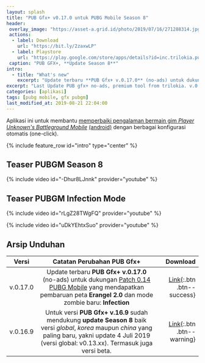 ```yaml
---
layout: splash
title: "PUB Gfx+ v0.17.0 untuk PUBG Mobile Season 8"
header:
 overlay_image: "https://asset-a.grid.id/photo/2019/07/16/271288314.jpg"
 actions:
  - label: Download
    url: "https://bit.ly/2zaxwLP"
  - label: Playstore
    url: "https://play.google.com/store/apps/details?id=inc.trilokia.pubgfxtool"
 caption: "PUB GFX+, **Update Season 8**"
intro:
  - title: "What's new"
    excerpt: "Update terbaru **PUB Gfx+ v.0.17.0** (no-ads) untuk dukungan Patch PUBGM 0.14.xx yang mendapatkan pembaruan peta **Erangel 2.0** dan mode zombie baru: **infection**"
excerpt: "Last Update PUB gfx+ no-ads, premium tool from trilokia. v.0.17.0" 
categories: [aplikasi]
tags: [pubg mobile, gfx pubgm]
last_modified_at: 2019-08-21 22:04:00
---
```

Aplikasi ini untuk membantu [memperbaiki pengalaman bermain gim *Player Unknown's Battleground Mobile*](https://www.knoacc.org/2019/07/cara-meningkatkan-grafik-dan-performa-pubg-mobile.html) [(android)](https://play.google.com/store/apps/details?id=com.tencent.ig) dengan berbagai konfigurasi otomatis (one-click).

{% include feature_row id="intro" type="center" %}

## Teaser PUBGM Season 8

{% include video id="-Dhur8LJnnk" provider="youtube" %}

## Teaser PUBGM Infection Mode

{% include video id="rLgZ28TWgFQ" provider="youtube" %}

{% include video id="uDkYEhtxSuo" provider="youtube" %}

## Arsip Unduhan

| Versi | Catatan Perubahan PUB Gfx+ | Download |
|---|:---:|---:|
| v.0.17.0 | Update terbaru **PUB Gfx+ v.0.17.0** (no-ads) untuk dukungan [Patch 0.14 PUBG Mobile](https://www.knoacc.org/2019/08/pubg-mobile-v014-sudah-bisa-diunduh.html) yang mendapatkan pembaruan peta **Erangel 2.0** dan mode zombie baru: **Infection** | [Link](https://bit.ly/2zaxwLP){:.btn .btn--success} |
| v.0.16.9 | Untuk versi **PUB Gfx+ v.16.9** sudah mendukung **update Season 8** baik versi _global_, _korea_ maupun _china_ yang paling baru, yakni update 4 Juli 2019 (versi global: v0.13.xx). Termasuk juga versi beta. | [Link](https://bit.ly/30kYKvu){:.btn .btn--warning} |

